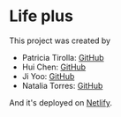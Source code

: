 # Life plus

This project was created by 
- Patricia Tirolla: [GitHub](https://github.com/patricia-tirolla)
- Hui Chen: [GitHub](https://github.com/huichen-hc)
- Ji Yoo: [GitHub](https://github.com/jyy009)
- Natalia Torres: [GitHub](https://github.com/Natito9)

And it's deployed on [Netlify](https://lifepluss.netlify.app/).
